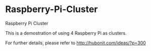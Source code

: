 Raspberry-Pi-Cluster
====================

Raspberry Pi Cluster

This is a demostration of using 4 Raspberry Pi as clusters.

For further details, please refer to http://hubonit.com/ideas/?p=300
